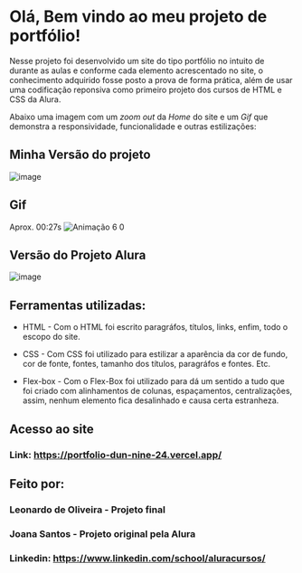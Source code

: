 # Olá, Bem vindo ao meu projeto de portfólio!

Nesse projeto foi desenvolvido um site do tipo portfólio no intuito de durante as aulas e conforme cada elemento acrescentado no site, o conhecimento adquirido fosse posto a prova de forma prática, além de usar uma codificação reponsiva como primeiro projeto dos cursos de HTML e CSS da Alura.
  
  Abaixo uma imagem com um <em>zoom out</em> da <em>Home</em> do site e um <em>Gif</em> que demonstra a responsividade, funcionalidade e outras estilizações:

## Minha Versão do projeto

![image](https://github.com/leodiegold/portfolio/assets/167241214/3213079f-5c3f-4ff0-8bf2-e8be629901ec)

## Gif
Aprox. 00:27s
![Animação 6 0](https://github.com/leodiegold/portfolio/assets/167241214/0eeb8692-1973-4b27-ace8-e5d5f2fc971f)

## Versão do Projeto Alura

![image](https://user-images.githubusercontent.com/77756047/211304452-220fedf0-f91b-490f-8a65-a60ce860bc5c.png)

## Ferramentas utilizadas:

* HTML -
  Com o HTML foi escrito paragráfos, títulos, links, enfim, todo o escopo do site.

* CSS -
  Com CSS foi utilizado para estilizar a aparência da cor de fundo, cor de fonte, fontes, tamanho dos títulos, paragráfos e fontes. Etc.

* Flex-box -
  Com o Flex-Box foi utilizado para dá um sentido a tudo que foi criado com alinhamentos de colunas, espaçamentos, centralizações, assim, nenhum elemento fica desalinhado e causa certa estranheza.

## Acesso ao site

### Link: https://portfolio-dun-nine-24.vercel.app/

## Feito por:

### Leonardo de Oliveira - Projeto final
### Joana Santos - Projeto original pela Alura

### Linkedin: https://www.linkedin.com/school/aluracursos/
